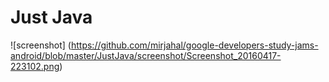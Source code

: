 # Just Java

![screenshot] (https://github.com/mirjahal/google-developers-study-jams-android/blob/master/JustJava/screenshot/Screenshot_20160417-223102.png)
